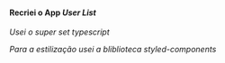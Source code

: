 
<h4>Recriei o App <em>User List</h4>
<p>Usei o super set <em>typescript</em></p>
<p>Para a estilização usei a bliblioteca <em>styled-components</em></p>
